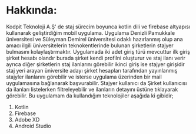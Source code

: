 # Hakkında:
Kodpit Teknoloji A.Ş' de staj sürecim boyunca kotlin dili ve firebase altyapısı kullanarak geliştirdiğim mobil uygulama. Uygulama Denizli Pamukkale üniversitesi ve 
Süleyman Demirel üniversitesi odaklı hazırlanmış olup ana amacı ilgili üniversitelerin teknokentlerinde bulunan şirketlerin stajyer bulmasını kolaylaştırmaktır. Uygulamada
iki adet giriş türü mevcuttur ilk giriş şirket hesabı olandır burada şirket kendi profilni oluşturur ve staj ilanı verir ayrıca diğer şirketlerin staj ilanlarını görebilir
ikinci giriş ise stajyer girişidir staj yeri arayan üniversite adayı şirket hesapları tarafından yayınlanmış stajyler ilanlarını görebilir ve isterse uygulama üzerinden
bir mail uygulamasına bağlanarak başvurabilir. Stajyer kullanıcı da Şirket kullanıcısı da ilanları listelerken filtreleyebilir ve ilanların detayını üstüne tıklayarak 
görebilir. Bu uygulamam da kullandığım teknolojiler aşağıda ki gibidir;

1. Kotlin
2. Firebase
3. Adobe XD
4. Android Studio

